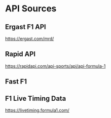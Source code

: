 

# API Sources

## Ergast F1 API
https://ergast.com/mrd/

## Rapid API
https://rapidapi.com/api-sports/api/api-formula-1

## Fast F1


## F1 Live Timing Data
https://livetiming.formula1.com/


